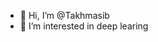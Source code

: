 - 👋 Hi, I’m @Takhmasib
- 👀 I’m interested in deep learing


<!---
Takhmasib/Takhmasib is a ✨ special ✨ repository because its `README.md` (this file) appears on your GitHub profile.
You can click the Preview link to take a look at your changes.
--->
